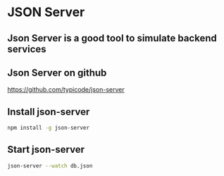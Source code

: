# JSON Server

## Json Server is a good tool to simulate backend services

## Json Server on github
https://github.com/typicode/json-server

## Install json-server
```bash
npm install -g json-server
```

## Start json-server
```bash
json-server --watch db.json
```

